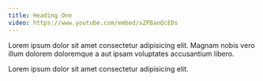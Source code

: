 ```yaml
---
title: Heading One
video: https://www.youtube.com/embed/xZPBanQcEDs
---
```


Lorem ipsum dolor sit amet consectetur adipisicing elit. Magnam nobis vero illum dolorem doloremque a aut ipsam voluptates accusantium libero.

Lorem ipsum dolor sit amet consectetur adipisicing elit.
